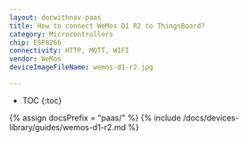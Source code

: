 ```yaml
---
layout: docwithnav-paas
title: How to connect WeMos D1 R2 to ThingsBoard?
category: Microcontrollers
chip: ESP8266
connectivity: HTTP, MQTT, WIFI
vendor: WeMos
deviceImageFileName: wemos-d1-r2.jpg

---
```


* TOC
{:toc}

{% assign docsPrefix = "paas/" %}
{% include /docs/devices-library/guides/wemos-d1-r2.md %}
